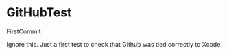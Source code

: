 # GitHubTest
FirstCommit

Ignore this. Just a first test to check that Github was tied correctly to Xcode.
